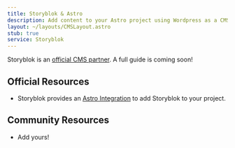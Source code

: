 ```yaml
---
title: Storyblok & Astro
description: Add content to your Astro project using Wordpress as a CMS
layout: ~/layouts/CMSLayout.astro
stub: true
service: Storyblok
---
```


Storyblok is an [official CMS partner](https://astro.build/blog/storyblok-partnership/). A full guide is coming soon!

## Official Resources
- Storyblok provides an [Astro Integration](https://www.storyblok.com/mp/announcing-storyblok-astro) to add Storyblok to your project.

## Community Resources 
- Add yours!
